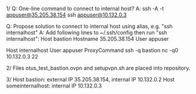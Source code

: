 1/ 
Q: One-line command to connect to internal host?
A: ssh -A -t appuser@35.205.38.154 ssh appuser@10.132.0.3

Q: Propose solution to connect to internal host using alias, e.g. "ssh internalhost" 
A: Add following lines to ~/.ssh/config then run "ssh internalhost":
Host bastion
Hostname 35.205.38.154
User appuser

Host internalhost
User appuser
ProxyCommand ssh -q bastion nc -q0 10.132.0.3 22

2/
Files otus_test_bastion.ovpn and setupvpn.sh are placed into repository.

3/
Host bastion: external IP 35.205.38.154, internal IP 10.132.0.2
Host someinternalhost: internal IP 10.132.0.3




